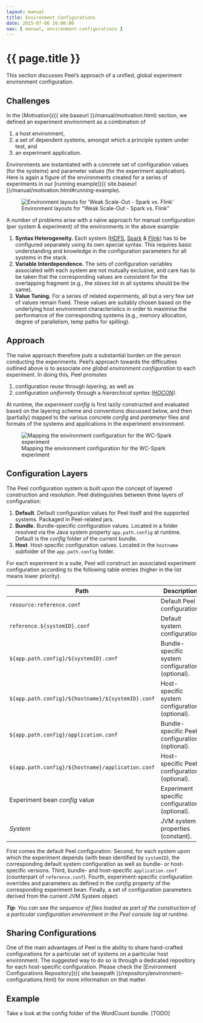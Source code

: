 ```yaml
---
layout: manual
title: Environment Configurations
date: 2015-07-06 10:00:00
nav: [ manual, environment-configurations ]
---
```


# {{ page.title }}

This section discusses Peel’s approach of a unified, global experiment environment configuration.

## Challenges

In the [Motivation]({{ site.baseurl }}/manual/motivation.html) section, we defined an experiment environment as a combination of

1. a host environment,
2. a set of dependent systems, amongst which a principle system under test, and
3. an experiment application.

Environments are instantiated with a concrete set of configuration values (for the systems) and parameter values (for the experiment application). Here is again a figure of the environments created for a series of experiments in our [running example]({{ site.baseurl }}/manual/motivation.html#running-example).

<div class="row">
    <figure class="large-9 large-centered medium-10 medium-centered small-12 small-centered columns">
        <img src="{{ site.baseurl }}/img/env_wc_series.svg" title="Environment layouts for 'Weak Scale-Out - Spark vs. Flink'" alt="Environment layouts for 'Weak Scale-Out - Spark vs. Flink'" /><br />
        <figcaption>Environment layouts for "Weak Scale-Out - Spark vs. Flink"</figcaption>
    </figure>
</div>

A number of problems arise with a naïve approach for manual configuration (per system & experiment) of the environments in the above example:

1. **Syntax Heterogeneity.** Each system ([HDFS](http://hadoop.apache.org/docs/r2.7.0/hadoop-project-dist/hadoop-common/ClusterSetup.html#Slaves_File), [Spark](https://spark.apache.org/docs/latest/spark-standalone.html#cluster-launch-scripts) & [Flink](http://ci.apache.org/projects/flink/flink-docs-release-0.9/setup/config.html)) has to be configured separately using its own special syntax. This requires basic understanding and knowledge in the configuration parameters for all systems in the stack.
1. **Variable Interdependence.** The sets of configuration variables associated with each system are not mutually exclusive, and care has to be taken that the corresponding values are consistent for the overlapping fragment (e.g., the *slaves* list in all systems should be the same).
1. **Value Tuning.** For a series of related experiments, all but a very few set of values remain fixed. These values are suitably chosen based on the underlying host environment characteristics in order to maximise the performance of the corresponding systems (e.g., memory allocation, degree of parallelism, temp paths for spilling).

## Approach

The naïve approach therefore puts a substantial burden on the person conducting the experiments. Peel’s approach towards the difficulties outlined above is to associate *one global environment configuration* to each experiment. In doing this, Peel promotes

1. configuration *reuse* through *layering*, as well as
1. configuration *uniformity* through a *hierarchical syntax ([HOCON](https://github.com/typesafehub/config/blob/master/HOCON.md))*.

At runtime, the *experiment config* is first lazily constructed and evaluated based on the layering scheme and conventions discussed below, and then (partially) mapped to the various concrete *config* and *parameter* files and formats of the systems and applications in the experiment environment.

<div class="row">
    <figure class="large-10 large-centered medium-11 medium-centered small-12 small-centered columns">
        <img src="{{ site.baseurl }}/img/env_wc_mapping.svg" title="Mapping the environment configuration for the WC-Spark experiment" alt="Mapping the environment configuration for the WC-Spark experiment" /><br />
        <figcaption>Mapping the environment configuration for the WC-Spark experiment</figcaption>
    </figure>
</div>

## Configuration Layers

The Peel configuration system is built upon the concept of layered construction and resolution. Peel distinguishes between three layers of configuration:

1. **Default**. Default configuration values for Peel itself and the supported systems. Packaged in Peel-related jars.
2. **Bundle.** Bundle-specific configuration values. Located in a folder resolved via the Java system property `app.path.config` at runtime. Default is the *config* folder of the current bundle.
3. **Host**. Host-specific configuration values. Located in the `hostname` subfolder of the `app.path.config` folder.

For each experiment in a suite, Peel will construct an associated experiment configuration according to the following table entries (higher in the list means lower priority).

| Path                                              | Description                                      |
| ------------------------------------------------- | ------------------------------------------------ |
| `resource:reference.conf`                         | Default Peel configuration.                      |
| `reference.${systemID}.conf`                      | Default system configuration.                    |
| `${app.path.config}/${systemID}.conf`             | Bundle-specific system configuration (optional). |
| `${app.path.config}/${hostname}/${systemID}.conf` | Host-specific system configuration (optional).   |
| `${app.path.config}/application.conf`             | Bundle-specific Peel configuration (optional).   |
| `${app.path.config}/${hostname}/application.conf` | Host-specific Peel configuration (optional).     |
| Experiment bean *config* value                    | Experiment specific configuration (optional).    |
| *System*                                          | JVM system properties (constant).                |

First comes the default Peel configuration.
Second, for each system upon which the experiment depends (with bean identified by `systemID`), the corresponding default system configuration as well as bundle- or host-specific versions.
Third, bundle- and host-specific `application.conf` (counterpart of `reference.conf`).
Fourth, experiment-specific configuration overrides and parameters as defined in the *config* property of the corresponding experiment bean.
Finally, a set of configuration parameters derived from the current JVM System object.

*__Tip__: You can see the sequence of files loaded as part of the construction of a particular configuration environment in the Peel console log at runtime.*

## Sharing Configurations

One of the main advantages of Peel is the ability to share hand-crafted configurations for a particular set of systems on a particular host environment.
The suggested way to do so is through a dedicated repository for each host-specific configuration.
Please check the [Environment Configurations Repository]({{ site.basepath }}/repository/environment-configurations.html) for more information on that matter.

## Example

Take a look at the config folder of the WordCount bundle. [TODO]
